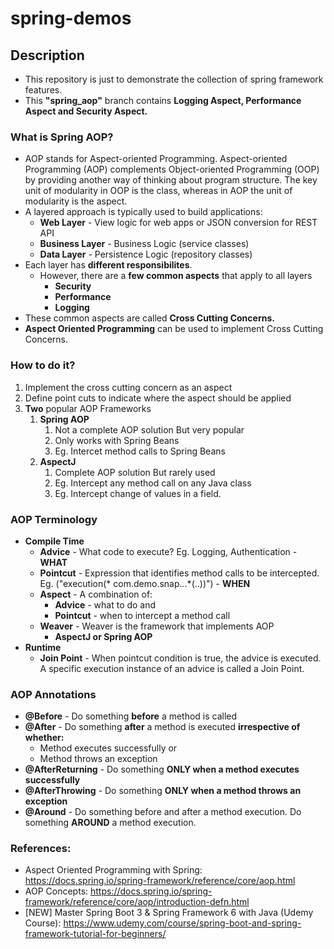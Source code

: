 # spring-demos

## Description

- This repository is just to demonstrate the collection of spring framework features.
- This **"spring_aop"** branch contains **Logging Aspect, Performance Aspect and Security Aspect.**

### What is Spring AOP?

- AOP stands for Aspect-oriented Programming. Aspect-oriented Programming (AOP) complements Object-oriented Programming (OOP) by providing another way of thinking about program structure. The key unit of modularity in OOP is the class, whereas in AOP the unit of modularity is the aspect.
- A layered approach is typically used to build applications:
  - **Web Layer** - View logic for web apps or JSON conversion for REST API
  - **Business Layer** - Business Logic (service classes)
  - **Data Layer** - Persistence Logic (repository classes)
- Each layer has **different responsibilites**.
  - However, there are a **few common aspects** that apply to all layers
    - **Security**
    - **Performance**
    - **Logging**
- These common aspects are called **Cross Cutting Concerns.**
- **Aspect Oriented Programming** can be used to implement Cross Cutting Concerns.

### How to do it?
1. Implement the cross cutting concern as an aspect
2. Define point cuts to indicate where the aspect should be applied
3. **Two** popular AOP Frameworks
   1. **Spring AOP**
      1. Not a complete AOP solution But very popular
      2. Only works with Spring Beans
      3. Eg. Intercet method calls to Spring Beans
   2. **AspectJ**
      1. Complete AOP solution But rarely used
      2. Eg. Intercept any method call on any Java class
      3. Eg. Intercept change of values in a field.

### AOP Terminology
- **Compile Time**
  - **Advice** - What code to execute? Eg. Logging, Authentication - **WHAT**
  - **Pointcut** - Expression that identifies method calls to be intercepted. Eg. ("execution(* com.demo.snap.*.*.*(..))") - **WHEN**
  - **Aspect** - A combination of:
    - **Advice** - what to do and
    - **Pointcut** - when to intercept a method call
  - **Weaver** - Weaver is the framework that implements AOP
    - **AspectJ or Spring AOP**
- **Runtime**
  - **Join Point** - When pointcut condition is true, the advice is executed. A specific execution instance of an advice is called a Join Point.

### AOP Annotations
- **@Before** - Do something **before** a method is called
- **@After** - Do something **after** a method is executed **irrespective of whether:**
  - Method executes successfully or
  - Method throws an exception
- **@AfterReturning** - Do something **ONLY when a method executes successfully**
- **@AfterThrowing** - Do something **ONLY when a method throws an exception**
- **@Around** - Do something before and after a method execution. Do something **AROUND** a method execution.

### References:
- Aspect Oriented Programming with Spring: https://docs.spring.io/spring-framework/reference/core/aop.html 
- AOP Concepts: https://docs.spring.io/spring-framework/reference/core/aop/introduction-defn.html
- [NEW] Master Spring Boot 3 & Spring Framework 6 with Java (Udemy Course): https://www.udemy.com/course/spring-boot-and-spring-framework-tutorial-for-beginners/